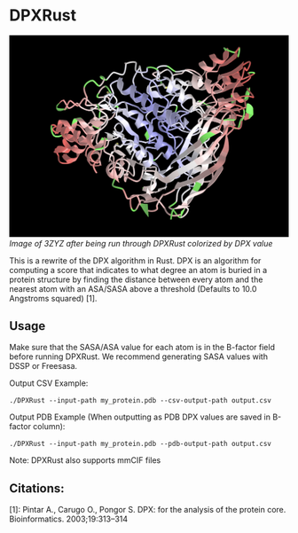 # DPXRust

![Image of protein that has been run through DPXRust](example.png)
*Image of 3ZYZ after being run through DPXRust colorized by DPX value*

This is a rewrite of the DPX algorithm in Rust. DPX is an algorithm for computing a score that indicates to what degree an atom is buried in a protein structure by finding the distance between every atom and the nearest atom with an ASA/SASA above a threshold (Defaults to 10.0 Angstroms squared) [1].

## Usage

Make sure that the SASA/ASA value for each atom is in the B-factor field before running DPXRust. We recommend generating SASA values with DSSP or Freesasa.

Output CSV Example:
```shell
./DPXRust --input-path my_protein.pdb --csv-output-path output.csv
```

Output PDB Example (When outputting as PDB DPX values are saved in B-factor column):
```shell
./DPXRust --input-path my_protein.pdb --pdb-output-path output.csv
```

Note: DPXRust also supports mmCIF files

## Citations:

[1]: Pintar A., Carugo O., Pongor S. DPX: for the analysis of the protein core. Bioinformatics. 2003;19:313–314
